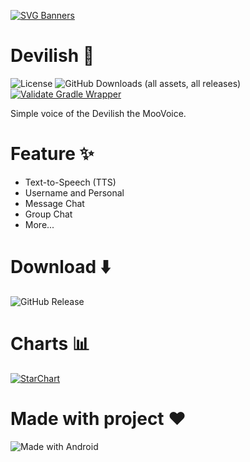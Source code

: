 [![SVG Banners](https://svg-banners.vercel.app/api?type=typeWriter&text1=Voice%20your%20chatbot%20Devilish%20for%20the%20bot%20🔧&width=800&height=400)](https://github.com/Akshay090/svg-banners)
# Devilish 🤖
![License](https://img.shields.io/badge/license-MIT-green?logo=Apache) ![GitHub Downloads (all assets, all releases)](https://img.shields.io/github/downloads/MooGPT/devilish/total?logo=GitHub) [![Validate Gradle Wrapper](https://github.com/MooGPT/devilish/actions/workflows/gradle-wrapper-validation.yml/badge.svg)](https://github.com/MooGPT/devilish/actions/workflows/gradle-wrapper-validation.yml)

Simple voice of the Devilish the MooVoice.
# Feature ✨
- Text-to-Speech (TTS)
- Username and Personal
- Message Chat
- Group Chat
- More...
# Download ⬇️
![GitHub Release](https://img.shields.io/github/v/release/MooGPT/devilish?logo=GitHub&label=GitHub&labelColor=%23262626&color=%233452EB)
# Charts 📊
[![StarChart](https://starchart.cc/MooGPT/devilish.svg)](https://starchart.cc/MooGPT/devilish)
# Made with project ❤️
![Made with Android](https://camo.githubusercontent.com/4ad0a2f8bcde3349189db4820d1f9599c302c08f6015a21c7cfdf585c7dd263d/68747470733a2f2f666f7274686562616467652e636f6d2f696d616765732f6261646765732f6275696c742d666f722d616e64726f69642e737667) 
